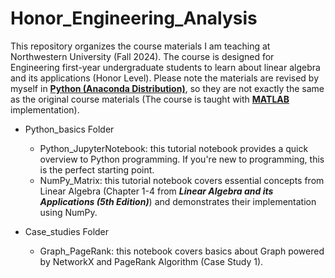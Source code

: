 # Honor_Engineering_Analysis
This repository organizes the course materials I am teaching at Northwestern University (Fall 2024). The course is designed for Engineering first-year undergraduate students to learn about linear algebra and its applications (Honor Level). Please note the materials are revised by myself in [**Python (Anaconda Distribution)**](https://www.anaconda.com/download), so they are not exactly the same as the original course materials (The course is taught with [**MATLAB**](https://www.mathworks.com/products/matlab.html) implementation). 

- Python_basics Folder
  - Python_JupyterNotebook: this tutorial notebook provides a quick overview to Python programming. If you're new to programming, this is the perfect starting point.
  - NumPy_Matrix: this tutorial notebook covers essential concepts from Linear Algebra  (Chapter 1-4 from ***Linear Algebra and its Applications (5th Edition)***) and demonstrates their implementation using NumPy.

- Case_studies Folder
  - Graph_PageRank: this notebook covers basics about Graph powered by NetworkX and PageRank Algorithm (Case Study 1).

